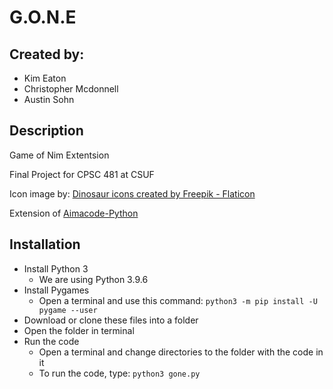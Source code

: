 # G.O.N.E
## Created by:
 * Kim Eaton 
 * Christopher Mcdonnell
 * Austin Sohn

## Description
Game of Nim Extentsion

Final Project for CPSC 481 at CSUF

Icon image by: <a href="https://www.flaticon.com/free-icons/dinosaur" title="dinosaur icons">Dinosaur icons created by Freepik - Flaticon</a> 

Extension of <a href = "https://github.com/aimacode/aima-python" title = "Aimacode-Python"> Aimacode-Python </a>

## Installation
* Install Python 3
  * We are using Python 3.9.6
* Install Pygames
  * Open a terminal and use this command: ```python3 -m pip install -U pygame --user```
* Download or clone these files into a folder
* Open the folder in terminal
* Run the code
  * Open a terminal and change directories to the folder with the code in it
  * To run the code, type: ```python3 gone.py```
